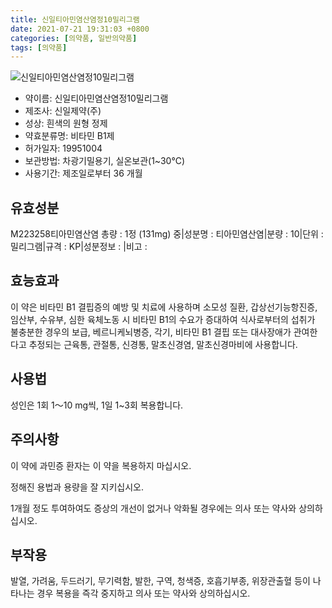 ```yaml
---
title: 신일티아민염산염정10밀리그램
date: 2021-07-21 19:31:03 +0800
categories: [의약품, 일반의약품]
tags: [의약품]
---
```

![신일티아민염산염정10밀리그램](https://nedrug.mfds.go.kr/pbp/cmn/itemImageDownload/147427577106000036)

- 약이름: 신일티아민염산염정10밀리그램
- 제조사: 신일제약(주)
- 성상: 흰색의 원형 정제
- 약효분류명: 비타민 B1제
- 허가일자: 19951004
- 보관방법: 차광기밀용기, 실온보관(1~30℃)
- 사용기간: 제조일로부터 36 개월
## 유효성분
M223258티아민염산염
총량 : 1정 (131mg) 중|성분명 : 티아민염산염|분량 : 10|단위 : 밀리그램|규격 : KP|성분정보 : |비고 :
## 효능효과
이 약은 비타민 B1 결핍증의 예방 및 치료에 사용하며 소모성 질환, 갑상선기능항진증, 임산부, 수유부, 심한 육체노동 시 비타민 B1의 수요가 증대하여 식사로부터의 섭취가 불충분한 경우의 보급, 베르니케뇌병증, 각기, 비타민 B1 결핍 또는 대사장애가 관여한다고 추정되는 근육통, 관절통, 신경통, 말초신경염, 말초신경마비에 사용합니다.

## 사용법
성인은 1회 1～10 mg씩, 1일 1~3회 복용합니다.

## 주의사항
이 약에 과민증 환자는 이 약을 복용하지 마십시오.

정해진 용법과 용량을 잘 지키십시오.

1개월 정도 투여하여도 증상의 개선이 없거나 악화될 경우에는 의사 또는 약사와 상의하십시오.

## 부작용
발열, 가려움, 두드러기, 무기력함, 발한, 구역, 청색증, 호흡기부종, 위장관출혈 등이 나타나는 경우 복용을 즉각 중지하고 의사 또는 약사와 상의하십시오.

